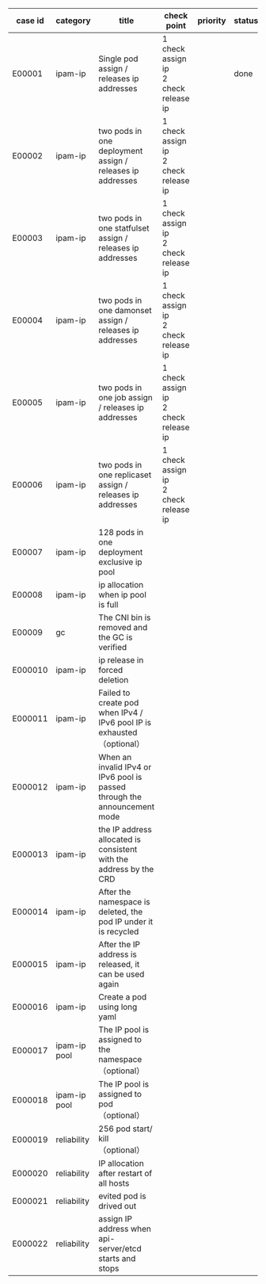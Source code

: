 | case id | category  | title | check point            | priority | status | other |
|---------|-----------|-----------------------|-------|----------|--------|-------|
| E00001  | ipam-ip | Single pod assign / releases ip addresses |1 check assign ip <br> 2 check release ip|        | done   |       |
| E00002  | ipam-ip | two pods in one deployment  assign / releases ip addresses |1 check assign ip <br> 2 check release ip|        |    |       |
| E00003  | ipam-ip |  two pods in one statfulset  assign / releases ip addresses |1 check assign ip <br> 2 check release ip|        |    |       |
| E00004  | ipam-ip |  two pods in one damonset  assign / releases ip addresses |1 check assign ip <br> 2 check release ip|        |    |       |
| E00005  | ipam-ip |  two pods in one job  assign / releases ip addresses |1 check assign ip <br> 2 check release ip|        |    |       |
| E00006  | ipam-ip |  two pods in one replicaset  assign / releases ip addresses |1 check assign ip <br> 2 check release ip|        |    |       |
| E00007  | ipam-ip | 128 pods in one deployment exclusive ip pool| |        |    |       |
| E00008  | ipam-ip | ip allocation when ip pool is full | |        |    |       |
| E00009  | gc | The CNI bin is removed and the GC is verified | |        |    |       |
| E000010  | ipam-ip | ip release in forced deletion | |        |    |       |
| E000011  | ipam-ip | Failed to create pod when IPv4 / IPv6 pool IP is exhausted <br>（optional） | |        |    |       |
| E000012  | ipam-ip | When an invalid IPv4 or IPv6 pool is passed through the announcement mode | |        |    |       |
| E000013  | ipam-ip | the IP address allocated is consistent with the address  by the CRD | |        |    |       |
| E000014  | ipam-ip | After the namespace is deleted, the pod IP under it is recycled | |        |    |       |
| E000015  | ipam-ip | After the IP address is released, it can be used again | |        |    |       |
| E000016  | ipam-ip | Create a pod using long yaml | |        |    |       |
| E000017  | ipam-ip pool | The IP pool is assigned to the namespace <br>（optional） | |        |    |       |
| E000018  | ipam-ip pool |  The IP pool is assigned to pod <br>（optional） | |        |    |       |
| E000019  | reliability | 256 pod start/ kill <br>（optional） | |        |    |       |
| E000020  | reliability | IP allocation after restart of all hosts | |        |    |       |
| E000021  | reliability | evited pod is drived out | |  
| E000022  | reliability | assign IP address when api-server/etcd starts and stops | |  |    |       |
